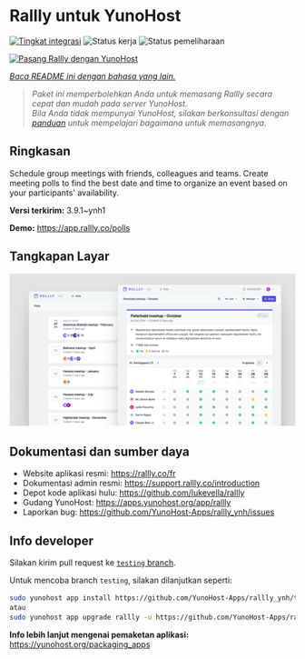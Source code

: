<!--
N.B.: README ini dibuat secara otomatis oleh <https://github.com/YunoHost/apps/tree/master/tools/readme_generator>
Ini TIDAK boleh diedit dengan tangan.
-->

# Rallly untuk YunoHost

[![Tingkat integrasi](https://dash.yunohost.org/integration/rallly.svg)](https://ci-apps.yunohost.org/ci/apps/rallly/) ![Status kerja](https://ci-apps.yunohost.org/ci/badges/rallly.status.svg) ![Status pemeliharaan](https://ci-apps.yunohost.org/ci/badges/rallly.maintain.svg)

[![Pasang Rallly dengan YunoHost](https://install-app.yunohost.org/install-with-yunohost.svg)](https://install-app.yunohost.org/?app=rallly)

*[Baca README ini dengan bahasa yang lain.](./ALL_README.md)*

> *Paket ini memperbolehkan Anda untuk memasang Rallly secara cepat dan mudah pada server YunoHost.*  
> *Bila Anda tidak mempunyai YunoHost, silakan berkonsultasi dengan [panduan](https://yunohost.org/install) untuk mempelajari bagaimana untuk memasangnya.*

## Ringkasan

Schedule group meetings with friends, colleagues and teams. Create meeting polls to find the best date and time to organize an event based on your participants' availability.

**Versi terkirim:** 3.9.1~ynh1

**Demo:** <https://app.rallly.co/polls>

## Tangkapan Layar

![Tangkapan Layar pada Rallly](./doc/screenshots/screenshot.png)

## Dokumentasi dan sumber daya

- Website aplikasi resmi: <https://rallly.co/fr>
- Dokumentasi admin resmi: <https://support.rallly.co/introduction>
- Depot kode aplikasi hulu: <https://github.com/lukevella/rallly>
- Gudang YunoHost: <https://apps.yunohost.org/app/rallly>
- Laporkan bug: <https://github.com/YunoHost-Apps/rallly_ynh/issues>

## Info developer

Silakan kirim pull request ke [`testing` branch](https://github.com/YunoHost-Apps/rallly_ynh/tree/testing).

Untuk mencoba branch `testing`, silakan dilanjutkan seperti:

```bash
sudo yunohost app install https://github.com/YunoHost-Apps/rallly_ynh/tree/testing --debug
atau
sudo yunohost app upgrade rallly -u https://github.com/YunoHost-Apps/rallly_ynh/tree/testing --debug
```

**Info lebih lanjut mengenai pemaketan aplikasi:** <https://yunohost.org/packaging_apps>
